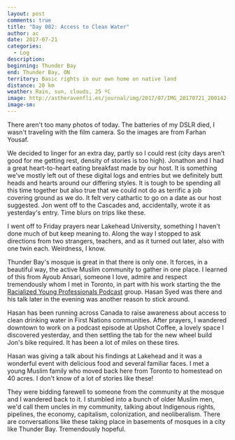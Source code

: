 ```yaml
---
layout: post
comments: true
title: "Day 082: Access to Clean Water"
author: ac
date: 2017-07-21
categories:
  - Log
description: 
beginning: Thunder Bay
end: Thunder Bay, ON
territory: Basic rights in our own home on native land
distance: 20 km
weather: Rain, sun, clouds, 25 ºC
image: http://astheravenfli.es/journal/img/2017/07/IMG_20170721_200142-web.jpg
image-sm:
---
```


There aren't too many photos of today. The batteries of my DSLR died, I wasn't traveling with the film camera. So the images are from Farhan Yousaf. 

We decided to linger for an extra day, partly so I could rest (city days aren't good for me getting rest, density of stories is too high). Jonathon and I had a great heart-to-heart eating breakfast made by our host. It is something we've mostly left out of these digital logs and entries but we definitely butt heads and hearts around our differing styles. It is tough to be spending all this time together but also true that we could not do as terrific a job covering ground as we do. It felt very cathartic to go on a date as our host suggested. Jon went off to the Cascades and, accidentally, wrote it as yesterday's entry. Time blurs on trips like these.

I went off to Friday prayers near Lakehead University, something I haven't done much of but keep meaning to. Along the way I stopped to ask directions from two strangers, teachers, and as it turned out later, also with one twin each. Weirdness, I know.

Thunder Bay's mosque is great in that there is only one. It forces, in a beautiful way, the active Muslim community to gather in one place. I learned of this from Ayoub Ansari, someone I love, admire and respect tremendously whom I met in Toronto, in part with his work starting the the [Racialized Young Professionals Podcast](https://www.facebook.com/RacializedYoungProfessionals/posts/1812100602341668) group. Hasan Syed was there and his talk later in the evening was another reason to stick around. 

Hasan has been running across Canada to raise awareness about access to clean drinking water in First Nations communities. After prayers, I wandered downtown to work on a podcast episode at Upshot Coffee, a lovely space I discovered yesterday, and then settling the tab for the new wheel build Jon's bike required. It has been a lot of miles on these tires.

Hasan was giving a talk about his findings at Lakehead and it was a wonderful event with delicious food and several familiar faces. I met a young Muslim family who moved back here from Toronto to homestead on 40 acres. I don't know of a lot of stories like these!

They were bidding farewell to someone from the community at the mosque and I wandered back to it. I stumbled into a bunch of older Muslim men, we'd call them uncles in my community, talking about Indigenous rights, pipelines, the economy, capitalism, colonization, and neoliberalism. There are conversations like these taking place in basements of mosques in a city like Thunder Bay. Tremendously hopeful.
